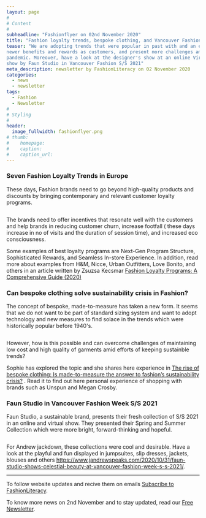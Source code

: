 ```yaml
---
layout: page
#
# Content
#
subheadline: "Fashionflyer on 02nd November 2020"
title: "Fashion loyalty trends, bespoke clothing, and Vancouver Fashion S/S 2021  "
teaser: "We are adopting trends that were popular in past with and an eye towards
newer benefits and rewards as customers, and present more challenges amid
pandemic. Moreover, have a look at the designer's show at an online Virtual
show by Faun Studio in Vancouver Fashion S/S 2021"
meta_description: newsletter by FashionLiteracy on 02 November 2020 
categories:
  - news
  - newsletter
tags:
  - Fashion
  - Newsletter
#
# Styling
#
header:
  image_fullwidth: fashionflyer.png
# thumb:
#    homepage:
#    caption:
#    caption_url:
---
```


### Seven Fashion Loyalty Trends in Europe

These days, Fashion brands need to go beyond high-quality products and
discounts by bringing contemporary and relevant customer loyalty programs.

<p><img src="{{site.url}}/images/resized/480/newsletter_02_nov_post1.png" alt="" srcset="            {{site.url}}/images/resized/320/newsletter_02_nov_post1.png 320w,            {{site.url}}/images/resized/480/newsletter_02_nov_post1.png 480w,            {{site.url}}/images/resized/600/newsletter_02_nov_post1.png 600w,            {{site.url}}/images/resized/800/newsletter_02_nov_post1.png 800w,    " /></p>

The brands need to offer incentives that resonate well with the customers and
help brands in reducing customer churn, increase footfall ( these days increase
in no of visits and the duration of session time), and increased eco
consciousness.

Some examples of best loyalty programs are Next-Gen
Program Structure, Sophisticated Rewards, and Seamless In-store Experience.
In addition, read more about examples from H&M, Nicce, Urban Outfitters, Love
Bonito, and others in an article written by Zsuzsa Kecsmar
[Fashion Loyalty Programs: A Comprehensive Guide (2020)](https://antavo.com/blog/fashion-loyalty-programs)

### Can bespoke clothing solve sustainability crisis in Fashion?

The concept of bespoke, made-to-measure has taken a new form. It seems that we
do not want to be part of standard sizing system and want to adopt technology
and new measures to find solace in the trends which were historically popular
before 1940's.


<p><img src="{{site.url}}/images/resized/480/newsletter_02_nov_post2.jpg" alt="" srcset="            {{site.url}}/images/resized/320/newsletter_02_nov_post2.jpg 320w,            {{site.url}}/images/resized/480/newsletter_02_nov_post2.jpg 480w,            {{site.url}}/images/resized/600/newsletter_02_nov_post2.jpg 600w,            {{site.url}}/images/resized/800/newsletter_02_nov_post2.jpg 800w,    " /></p>


However, how is this possible and can overcome challenges of maintaining low
cost and high quality of garments amid efforts of keeping
sustainble trends? 

Sophie has explored the topic
and she shares here experience in [The rise of bespoke clothing: Is made-to-measure the answer to fashion’s
sustainability
crisis?](https://www.independent.co.uk/life-style/fashion/fast-fashion-sustainability-unspun-megan-crosby-son-of-a-tailor-testing-review-bespoke-b1039464.html)
. Read it to find out here personal experience of shopping with brands such as
Unspun and Megan Crosby.


### Faun Studio in Vancouver Fashion Week S/S 2021

Faun Studio, a sustainable brand, presents their fresh collection of S/S 2021
in an online and virtual show. They presented their Spring and Summer Collection which were more 
bright, forward-thinking and hopeful.

<p><img src="{{site.url}}/images/resized/480/newsletter_02_nov_post3.jpg" alt="" srcset="            {{site.url}}/images/resized/320/newsletter_02_nov_post3.jpg 320w,            {{site.url}}/images/resized/480/newsletter_02_nov_post3.jpg 480w,            {{site.url}}/images/resized/600/newsletter_02_nov_post3.jpg 600w,    " /></p>

For Andrew jackdown, these collections were cool and desirable. Have a look at the
playful and fun displayed in jumpsuites, slip dresses, jackets, blouses and
others 
https://www.jandrewspeaks.com/2020/10/31/faun-studio-shows-celestial-beauty-at-vancouver-fashion-week-s-s-2021/.

<hr>

To follow website updates and recive them on emails [Subscribe to
FashionLiteracy](https://feedburner.google.com/fb/a/mailverify?uri=Fashionliteracy&amp;loc=en_US).

To know more news on 2nd November and to stay updated, read our [Free
Newsletter](http://newsletter.fashionliteracy.com/?edition_id=db9fbc20-1c67-11eb-8f10-0cc47a0d1609).
